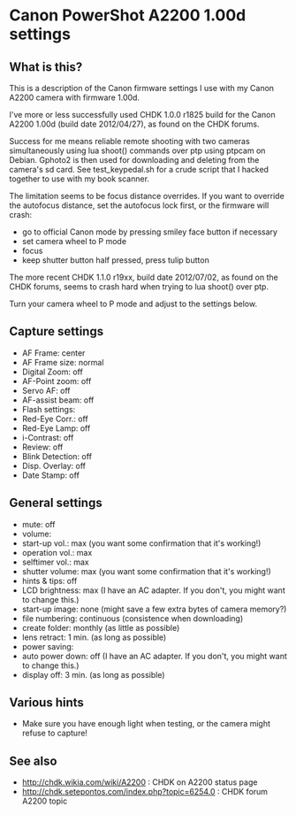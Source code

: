 Canon PowerShot A2200 1.00d settings
====================================

What is this?
-------------
This is a description of the Canon firmware settings I use with my Canon A2200 camera with firmware 1.00d.

I've more or less successfully used CHDK 1.0.0 r1825 build for the Canon A2200 1.00d (build date 2012/04/27), as found on the CHDK forums.

Success for me means reliable remote shooting with two cameras simultaneously using lua shoot() commands over ptp using ptpcam on Debian. Gphoto2 is then used for downloading and deleting from the camera's sd card. See test_keypedal.sh for a crude script that I hacked together to use with my book scanner.

The limitation seems to be focus distance overrides. If you want to override the autofocus distance, set the autofocus lock first, or the firmware will crash:
 * go to official Canon mode by pressing smiley face button if necessary
 * set camera wheel to P mode
 * focus
 * keep shutter button half pressed, press tulip button


The more recent CHDK 1.1.0 r19xx, build date 2012/07/02, as found on the CHDK forums, seems to crash hard when trying to lua shoot() over ptp.

Turn your camera wheel to P mode and adjust to the settings below.

Capture settings
----------------
* AF Frame: center
* AF Frame size: normal
* Digital Zoom: off
* AF-Point zoom: off
* Servo AF: off
* AF-assist beam: off
* Flash settings:
 * Red-Eye Corr.: off
 * Red-Eye Lamp: off
* i-Contrast: off
* Review: off
* Blink Detection: off
* Disp. Overlay: off
* Date Stamp: off

General settings
----------------
* mute: off
* volume:
 * start-up vol.: max (you want some confirmation that it's working!)
 * operation vol.: max
 * selftimer vol.: max
 * shutter volume: max (you want some confirmation that it's working!)
* hints & tips: off
* LCD brightness: max (I have an AC adapter. If you don't, you might want to change this.)
* start-up image: none (might save a few extra bytes of camera memory?)
* file numbering: continuous (consistence when downloading)
* create folder: monthly (as little as possible)
* lens retract: 1 min. (as long as possible)
* power saving:
 * auto power down: off (I have an AC adapter. If you don't, you might want to change this.)
 * display off: 3 min. (as long as possible)

Various hints
-------------
* Make sure you have enough light when testing, or the camera might refuse to capture!

See also
--------
* http://chdk.wikia.com/wiki/A2200 : CHDK on A2200 status page
* http://chdk.setepontos.com/index.php?topic=6254.0 : CHDK forum A2200 topic